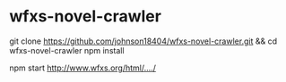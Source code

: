# wfxs-novel-crawler

git clone https://github.com/johnson18404/wfxs-novel-crawler.git && cd wfxs-novel-crawler
npm install

npm start http://www.wfxs.org/html/..../